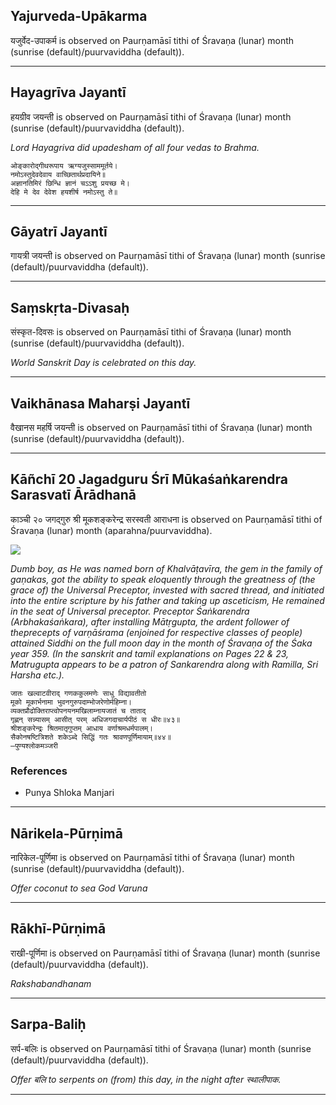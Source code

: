 ## Yajurveda-Upākarma
यजुर्वेद-उपाकर्म is observed on Paurṇamāsī tithi of Śravaṇa (lunar) month (sunrise (default)/puurvaviddha (default)).



---
## Hayagrīva Jayantī
हयग्रीव जयन्ती is observed on Paurṇamāsī tithi of Śravaṇa (lunar) month (sunrise (default)/puurvaviddha (default)).

_Lord Hayagriva did upadesham of all four vedas to Brahma._

```
ओङ्कारोद्गीथरूपाय ऋग्यजुस्साममूर्तये।
नमोऽस्तुदेवदेवाय वाच्छितार्थप्रदायिने॥
अज्ञानतिमिरं छिन्धि ज्ञानं चऽऽशु प्रयच्छ मे।
देहि मे देव देवेश हयशीर्ष नमोऽस्तु ते॥
```

---
## Gāyatrī Jayantī
गायत्री जयन्ती is observed on Paurṇamāsī tithi of Śravaṇa (lunar) month (sunrise (default)/puurvaviddha (default)).



---
## Saṃskṛta-Divasaḥ
संस्कृत-दिवसः is observed on Paurṇamāsī tithi of Śravaṇa (lunar) month (sunrise (default)/puurvaviddha (default)).

_World Sanskrit Day is celebrated on this day._

---
## Vaikhānasa Maharṣi Jayantī
वैखानस महर्षि जयन्ती is observed on Paurṇamāsī tithi of Śravaṇa (lunar) month (sunrise (default)/puurvaviddha (default)).



---
## Kāñchī 20 Jagadguru Śrī Mūkaśaṅkarendra Sarasvatī Ārādhanā
काञ्ची २० जगद्गुरु श्री मूकशङ्करेन्द्र सरस्वती आराधना is observed on Paurṇamāsī tithi of Śravaṇa (lunar) month (aparahna/puurvaviddha).

![](https://github.com/sanskrit-coders/jyotisha/blob/master/jyotisha/panchangam/temporal/festival/images/kanchi-jagadgurus/jagadguru-20.jpg)

_Dumb boy, as He was named born of Khalvāṭavīra, the gem in the family of gaṇakas, got the ability to speak eloquently through the greatness of (the grace of) the Universal Preceptor, invested with sacred thread, and initiated into the entire scripture by his father and taking up asceticism, He remained in the seat of Universal preceptor. Preceptor Śaṅkarendra (Arbhakaśaṅkara), after installing Mātṛgupta, the ardent follower of theprecepts of varṇāśrama (enjoined for respective classes of people) attained Siddhi on the full moon day in the month of Śravaṇa of the Śaka year 359. (In the sanskrit and tamil explanations on Pages 22 & 23, Matrugupta appears to be a patron of Sankarendra along with Ramilla, Sri Harsha etc.)._

```
जातः खल्वाटवीराद् गणककुलमणेः साधु विद्यावतीतो
मूको मूकार्भनामा भुवनगुरुपदाम्भोजरेणोर्महिम्ना।
व्यक्तप्रौढोक्तिराप्त्वोपनयनमखिलाम्नायजातं च ताताद्
गृह्णन् सन्न्यासम् आसीत् परम् अधिजगदाचार्यपीठं स धीरः॥४३॥
श्रीशङ्करेन्द्रः श्रितमातृगुप्तम् आधाय वर्णाश्रमधर्मपालम्।
सैकोनषष्टित्रिशते शकेऽब्दे सिद्धिं गतः श्रावणपूर्णिमायाम्॥४४॥
—पुण्यश्लोकमञ्जरी
```
### References
* Punya Shloka Manjari


---
## Nārikela-Pūrṇimā
नारिकेल-पूर्णिमा is observed on Paurṇamāsī tithi of Śravaṇa (lunar) month (sunrise (default)/puurvaviddha (default)).

_Offer coconut to sea God Varuna_

---
## Rākhī-Pūrṇimā
राखी-पूर्णिमा is observed on Paurṇamāsī tithi of Śravaṇa (lunar) month (sunrise (default)/puurvaviddha (default)).

_Rakshabandhanam_

---
## Sarpa-Baliḥ
सर्प-बलिः is observed on Paurṇamāsī tithi of Śravaṇa (lunar) month (sunrise (default)/puurvaviddha (default)).

_Offer बलि to serpents on (from) this day, in the night after स्थालीपाक._

---
